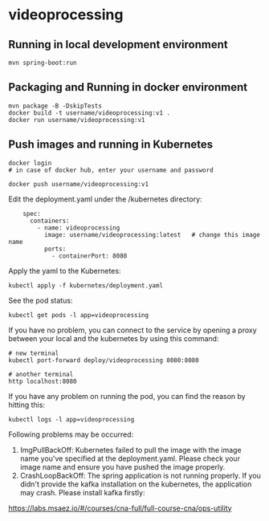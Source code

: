 # videoprocessing

## Running in local development environment

```
mvn spring-boot:run
```

## Packaging and Running in docker environment

```
mvn package -B -DskipTests
docker build -t username/videoprocessing:v1 .
docker run username/videoprocessing:v1
```

## Push images and running in Kubernetes

```
docker login 
# in case of docker hub, enter your username and password

docker push username/videoprocessing:v1
```

Edit the deployment.yaml under the /kubernetes directory:
```
    spec:
      containers:
        - name: videoprocessing
          image: username/videoprocessing:latest   # change this image name
          ports:
            - containerPort: 8080

```

Apply the yaml to the Kubernetes:
```
kubectl apply -f kubernetes/deployment.yaml
```

See the pod status:
```
kubectl get pods -l app=videoprocessing
```

If you have no problem, you can connect to the service by opening a proxy between your local and the kubernetes by using this command:
```
# new terminal
kubectl port-forward deploy/videoprocessing 8080:8080

# another terminal
http localhost:8080
```

If you have any problem on running the pod, you can find the reason by hitting this:
```
kubectl logs -l app=videoprocessing
```

Following problems may be occurred:

1. ImgPullBackOff:  Kubernetes failed to pull the image with the image name you've specified at the deployment.yaml. Please check your image name and ensure you have pushed the image properly.
1. CrashLoopBackOff: The spring application is not running properly. If you didn't provide the kafka installation on the kubernetes, the application may crash. Please install kafka firstly:

https://labs.msaez.io/#/courses/cna-full/full-course-cna/ops-utility

